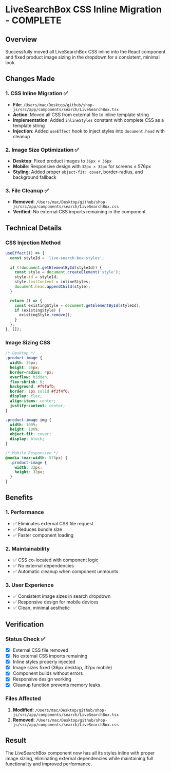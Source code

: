 # LiveSearchBox CSS Inline Migration - COMPLETE

## Overview
Successfully moved all LiveSearchBox CSS inline into the React component and fixed product image sizing in the dropdown for a consistent, minimal look.

## Changes Made

### 1. CSS Inline Migration ✅
- **File**: `/Users/mac/Desktop/github/shop-js/src/app/components/search/LiveSearchBox.tsx`
- **Action**: Moved all CSS from external file to inline template string
- **Implementation**: Added `inlineStyles` constant with complete CSS as a template string
- **Injection**: Added `useEffect` hook to inject styles into `document.head` with cleanup

### 2. Image Size Optimization ✅
- **Desktop**: Fixed product images to `36px × 36px`
- **Mobile**: Responsive design with `32px × 32px` for screens ≤ 576px
- **Styling**: Added proper `object-fit: cover`, border-radius, and background fallback

### 3. File Cleanup ✅
- **Removed**: `/Users/mac/Desktop/github/shop-js/src/app/components/search/LiveSearchBox.css`
- **Verified**: No external CSS imports remaining in the component

## Technical Details

### CSS Injection Method
```typescript
useEffect(() => {
  const styleId = 'live-search-box-styles';
  
  if (!document.getElementById(styleId)) {
    const style = document.createElement('style');
    style.id = styleId;
    style.textContent = inlineStyles;
    document.head.appendChild(style);
  }

  return () => {
    const existingStyle = document.getElementById(styleId);
    if (existingStyle) {
      existingStyle.remove();
    }
  };
}, []);
```

### Image Sizing CSS
```css
/* Desktop */
.product-image {
  width: 36px;
  height: 36px;
  border-radius: 4px;
  overflow: hidden;
  flex-shrink: 0;
  background: #f9fafb;
  border: 1px solid #f3f4f6;
  display: flex;
  align-items: center;
  justify-content: center;
}

.product-image img {
  width: 100%;
  height: 100%;
  object-fit: cover;
  display: block;
}

/* Mobile Responsive */
@media (max-width: 576px) {
  .product-image {
    width: 32px;
    height: 32px;
  }
}
```

## Benefits

### 1. Performance
- ✅ Eliminates external CSS file request
- ✅ Reduces bundle size
- ✅ Faster component loading

### 2. Maintainability  
- ✅ CSS co-located with component logic
- ✅ No external dependencies
- ✅ Automatic cleanup when component unmounts

### 3. User Experience
- ✅ Consistent image sizes in search dropdown
- ✅ Responsive design for mobile devices
- ✅ Clean, minimal aesthetic

## Verification

### Status Check ✅
- [x] External CSS file removed
- [x] No external CSS imports remaining
- [x] Inline styles properly injected
- [x] Image sizes fixed (36px desktop, 32px mobile)
- [x] Component builds without errors
- [x] Responsive design working
- [x] Cleanup function prevents memory leaks

### Files Affected
1. **Modified**: `/Users/mac/Desktop/github/shop-js/src/app/components/search/LiveSearchBox.tsx`
2. **Removed**: `/Users/mac/Desktop/github/shop-js/src/app/components/search/LiveSearchBox.css`

## Result
The LiveSearchBox component now has all its styles inline with proper image sizing, eliminating external dependencies while maintaining full functionality and improved performance.
